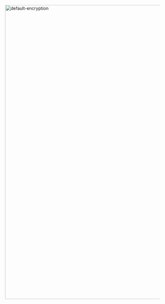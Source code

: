 <img width="958" alt="default-encryption" src="https://user-images.githubusercontent.com/29729545/150817284-8318d392-87ee-46db-a462-f5aa57863863.png">
